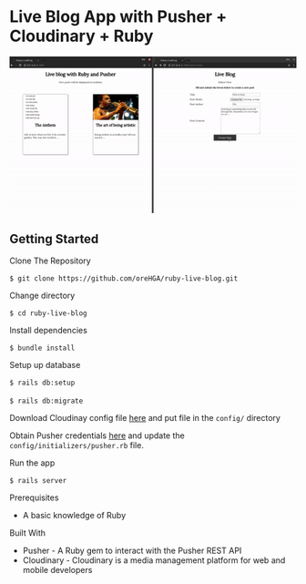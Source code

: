 # Live Blog App with Pusher + Cloudinary + Ruby

![Demo](./demo.gif)

## Getting Started
Clone The Repository
```
$ git clone https://github.com/oreHGA/ruby-live-blog.git
```

Change directory
```
$ cd ruby-live-blog
```

Install dependencies
```
$ bundle install
```

Setup up database
```
$ rails db:setup

$ rails db:migrate
```

Download Cloudinay config file [here](https://cloudinary.com/console/cloudinary.yml) and put file in the `config/` directory

Obtain Pusher credentials [here](https://dashboard.pusher.com/) and update the `config/initializers/pusher.rb` file.

Run the app
```
$ rails server
```

Prerequisites
- A basic knowledge of Ruby

Built With
- Pusher - A Ruby gem to interact with the Pusher REST API
- Cloudinary - Cloudinary is a media management platform for web and mobile developers